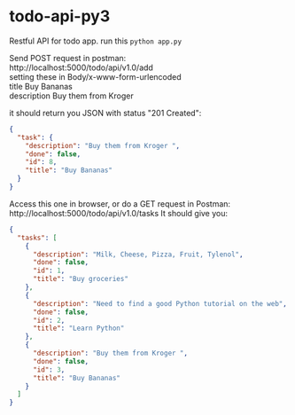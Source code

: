 # todo-api-py3

Restful API for todo app.
run this
`python app.py`

Send POST request in postman:   
http://localhost:5000/todo/api/v1.0/add   
setting these in Body/x-www-form-urlencoded   
title   Buy Bananas   
description   Buy them from Kroger    

it should return you JSON with status "201 Created":   
```JSON
{
  "task": {
    "description": "Buy them from Kroger ",
    "done": false,
    "id": 8,
    "title": "Buy Bananas"
  }
}
```

Access this one in browser, or do a GET request in Postman:
http://localhost:5000/todo/api/v1.0/tasks
It should give you:
```JSON
{
  "tasks": [
    {
      "description": "Milk, Cheese, Pizza, Fruit, Tylenol",
      "done": false,
      "id": 1,
      "title": "Buy groceries"
    },
    {
      "description": "Need to find a good Python tutorial on the web",
      "done": false,
      "id": 2,
      "title": "Learn Python"
    },
    {
      "description": "Buy them from Kroger ",
      "done": false,
      "id": 3,
      "title": "Buy Bananas"
    }
  ]
}
```
